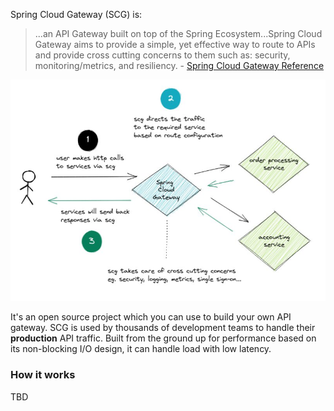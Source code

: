 Spring Cloud Gateway (SCG) is:

>...an API Gateway built on top of the Spring Ecosystem...Spring Cloud Gateway aims to provide a simple, yet effective way to route to APIs and provide cross cutting concerns to them such as: security, monitoring/metrics, and resiliency. - [Spring Cloud Gateway Reference](https://cloud.spring.io/spring-cloud-gateway/reference/html/)

![Overview of an API Gateway](images/scg3.jpg)

It's an open source project which you can use to build your own API gateway. SCG is used by thousands of development teams to handle their **production** API traffic. Built from the ground up for performance based on its non-blocking I/O design, it can handle load with low latency.

### How it works

TBD